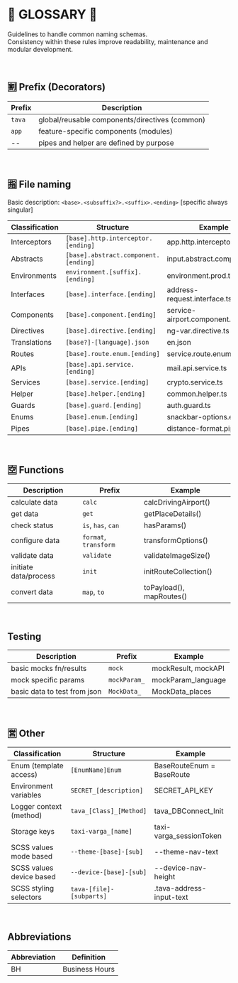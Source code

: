 # 📜 GLOSSARY 📜

Guidelines to handle common naming schemas.<br>
Consistency within these rules improve readability, maintenance and modular development.

<br>

## 🈹 Prefix (Decorators)

| Prefix  | Description                                    |
|---------|------------------------------------------------|
| `tava`  | global/reusable components/directives (common) |
| `app`   | feature-specific components (modules)          |
|  --     | pipes and helper are defined by purpose        |

<br>


## 🈯 File naming

Basic description: `<base>.<subsuffix?>.<suffix>.<ending>` [specific always singular]

| Classification | Structure                            | Example                         |
|----------------|--------------------------------------|---------------------------------|
| Interceptors   | `[base].http.interceptor.[ending]`   | app.http.interceptor.ts         |
| Abstracts      | `[base].abstract.component.[ending]` | input.abstract.component.ts     |
| Environments   | `environment.[suffix].[ending]`      | environment.prod.ts             |
| Interfaces     | `[base].interface.[ending]`          | address-request.interface.ts    |
| Components     | `[base].component.[ending]`          | service-airport.component.ts    |
| Directives     | `[base].directive.[ending]`          | ng-var.directive.ts             |
| Translations   | `[base?]-[language].json`            | en.json                         |
| Routes         | `[base].route.enum.[ending]`         | service.route.enum.ts           |
| APIs           | `[base].api.service.[ending]`        | mail.api.service.ts             |
| Services       | `[base].service.[ending]`            | crypto.service.ts               |
| Helper         | `[base].helper.[ending]`             | common.helper.ts                |
| Guards         | `[base].guard.[ending]`              | auth.guard.ts                   |
| Enums          | `[base].enum.[ending]`               | snackbar-options.enum.ts        |
| Pipes          | `[base].pipe.[ending]`               | distance-format.pipe.ts         |

<br>


## 🈳 Functions

| Description             | Prefix               | Example                       |
|-------------------------|----------------------|-------------------------------|
| calculate data          | `calc`               | calcDrivingAirport()          |
| get data                | `get`                | getPlaceDetails()             |
| check status            | `is`, `has`, `can`   | hasParams()                   |
| configure data          | `format`, `transform`| transformOptions()            |
| validate data           | `validate`           | validateImageSize()           |
| initiate data/process   | `init`               | initRouteCollection()         |
| convert data            | `map`, `to`          | toPayload(), mapRoutes()      |

<br>

## Testing

| Description                   | Prefix             | Example                       |
|-------------------------------|--------------------|-------------------------------|
| basic mocks fn/results        | `mock`             | mockResult, mockAPI           |
| mock specific params          | `mockParam_`       | mockParam_language            |
| basic data to test from json  | `MockData_`        | MockData_places               |

<br>

## 🈺 Other

| Classification            | Structure                   | Example                   |
|---------------------------|-----------------------------|---------------------------|
| Enum (template access)    | `[EnumName]Enum`            | BaseRouteEnum = BaseRoute |
| Environment variables     | `SECRET_[description]`      | SECRET_API_KEY            |
| Logger context (method)   | `tava_[Class]_[Method]`     | tava_DBConnect_Init       |
| Storage keys              | `taxi-varga_[name]`         | taxi-varga_sessionToken   |
| SCSS values mode based    | `--theme-[base]-[sub]`      | --theme-nav-text          |
| SCSS values device based  | `--device-[base]-[sub]`     | --device-nav-height       |
| SCSS styling selectors    | `tava-[file]-[subparts]`    | .tava-address-input-text  |

<br>

## Abbreviations

| Abbreviation           | Definition                  |
|------------------------|-----------------------------|
| BH                     | Business Hours              |
